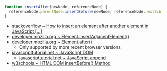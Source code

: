 ```javascript
function insertAfter(newNode, referenceNode) {
  referenceNode.parentNode.insertBefore(newNode, referenceNode.nextSibling);
}
```
- [stackoverflow ~ How to insert an element after another element in JavaScript [...]](https://stackoverflow.com/a/4793630)
- [developer.mozilla.org ~ Element.insertAdjacentElement()](https://developer.mozilla.org/en-US/docs/Web/API/Element/insertAdjacentElement)
- [developer.mozilla.org ~ Element.after()](https://developer.mozilla.org/en-US/docs/Web/API/Element/after)
  - Only supported by more recent browser versions
- [javascripttutorial.net ~ JavaScript DOM](https://www.javascripttutorial.net/javascript-dom/)
  - [javascripttutorial.net ~ JavaScript append](https://www.javascripttutorial.net/javascript-dom/javascript-append/)
- [w3schools ~ HTML DOM insertBefore() Method](https://www.w3schools.com/jsref/met_node_insertbefore.asp)
